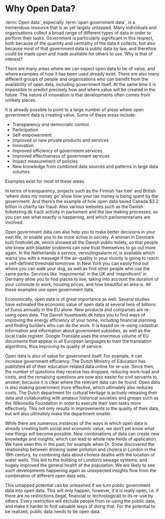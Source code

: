 Why Open Data?
==============

:term:\`Open data\`, especially :term:\`open government data\`, is a
tremendous resource that is as yet largely untapped. Many individuals
and organisations collect a broad range of different types of data in
order to perform their tasks. Government is particularly significant in
this respect, both because of the quantity and centrality of the data it
collects, but also because most of that government data is public data
by law, and therefore could be made open and made available for others
to use. Why is that of interest?

There are many areas where we can expect open data to be of value, and
where examples of how it has been used already exist. There are also
many different groups of people and organisations who can benefit from
the availability of open data, including government itself. At the same
time it is impossible to predict precisely how and where value will be
created in the future. The nature of innovation is that developments
often comes from unlikely places.

It is already possible to point to a large number of areas where open
government data is creating value. Some of these areas include:

-   Transparency and democratic control
-   Participation
-   Self-empowerment
-   Improved or new private products and services
-   Innovation
-   Improved efficiency of government services
-   Improved effectiveness of government services
-   Impact measurement of policies
-   New knowledge from combined data sources and patterns in large data
    volumes

Examples exist for most of these areas.

In terms of transparency, projects such as the Finnish ‘tax tree’ and
British ‘where does my money go’ show how your tax money is being spent
by the government. And there’s the example of how open data saved Canada
$3.2 billion in charity tax fraud. Also various websites such as the
Danish folketsting.dk track activity in parliament and the law making
processes, so you can see what exactly is happening, and which
parliamentarians are involved.

Open government data can also help you to make better decisions in your
own life, or enable you to be more active in society. A woman in Denmark
built findtoilet.dk, which showed all the Danish public toilets, so that
people she knew with bladder problems can now trust themselves to go out
more again. In the Netherlands a service, vervuilingsalarm.nl, is
available which warns you with a message if the air-quality in your
vicinity is going to reach a self-defined threshold tomorrow. In New
York you can easily find out where you can walk your dog, as well as
find other people who use the same parks. Services like ‘mapumental’ in
the UK and ‘mapnificent’ in Germany allow you to find places to live,
taking into account the duration of your commute to work, housing
prices, and how beautiful an area is. All these examples use open
government data.

Economically, open data is of great importance as well. Several studies
have estimated the economic value of open data at several tens of
billions of Euros annually in the EU alone. New products and companies
are re-using open data. The Danish husetsweb.dk helps you to find ways
of improving the energy efficiency of your home, including financial
planning and finding builders who can do the work. It is based on
re-using cadastral information and information about government
subsidies, as well as the local trade register. Google Translate uses
the enormous volume of EU documents that appear in all European
languages to train the translation algorithms, thus improving its
quality of service.

Open data is also of value for government itself. For example, it can
increase government efficiency. The Dutch Ministry of Education has
published all of their education-related data online for re-use. Since
then, the number of questions they receive has dropped, reducing
work-load and costs, and the remaining questions are now also easier for
civil servants to answer, because it is clear where the relevant data
can be found. Open data is also making government more effective, which
ultimately also reduces costs. The Dutch department for cultural
heritage is actively releasing their data and collaborating with amateur
historical societies and groups such as the Wikimedia Foundation in
order to execute their own tasks more effectively. This not only results
in improvements to the quality of their data, but will also ultimately
make the department smaller.

While there are numerous instances of the ways in which open data is
already creating both social and economic value, we don’t yet know what
new things will become possible. New combinations of data can create new
knowledge and insights, which can lead to whole new fields of
application. We have seen this in the past, for example when Dr. Snow
discovered the relationship between drinking water pollution and cholera
in London in the 19th century, by combining data about cholera deaths
with the location of water wells. This led to the building of London’s
sewage systems, and hugely improved the general health of the
population. We are likely to see such developments happening again as
unexpected insights flow from the combination of different open data
sets.

This untapped potential can be unleashed if we turn public government
data into open data. This will only happen, however, if it is really
open, i.e. if there are no restrictions (legal, financial or
technological) to its re-use by others. Every restriction will exclude
people from re-using the public data, and make it harder to find
valuable ways of doing that. For the potential to be realized, public
data needs to be open data.

